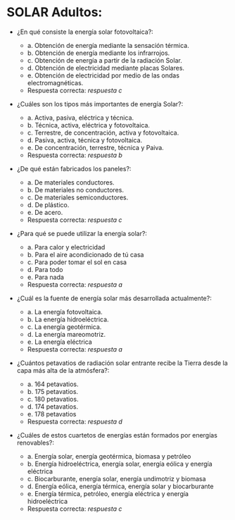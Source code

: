 # SOLAR Adultos:
- ¿En qué consiste la energía solar fotovoltaica?:
	- a. Obtención de energía mediante la sensación térmica.
	- b. Obtención de energía mediante los infrarrojos.
	- c. Obtención de energía a partir de la radiación Solar.
	- d. Obtención de electricidad mediante placas Solares.
	- e. Obtención de electricidad por medio de las ondas electromagnéticas.
	- Respuesta correcta: *respuesta c*

- ¿Cuáles son los tipos más importantes de energía Solar?:
	- a. Activa, pasiva, eléctrica y técnica.
	- b. Técnica, activa, eléctrica y fotovoltaica.
	- c. Terrestre, de concentración, activa y fotovoltaica.
	- d. Pasiva, activa, técnica y fotovoltaica.
	- e. De concentración, terrestre, técnica y Paiva.
	- Respuesta correcta: *respuesta b*

- ¿De qué están fabricados los paneles?:
	- a. De materiales conductores.
	- b. De materiales no conductores.
	- c. De materiales semiconductores.
	- d. De plástico.
	- e. De acero.
	- Respuesta correcta: *respuesta c*

- ¿Para qué se puede utilizar la energía solar?:
	- a. Para calor y electricidad
	- b. Para el aire acondicionado de tú casa
	- c. Para poder tomar el sol en casa
	- d. Para todo
	- e. Para nada
	- Respuesta correcta: *respuesta a*

- ¿Cuál es la fuente de energía solar más desarrollada actualmente?:
	- a. La energía fotovoltaica.
	- b. La energía hidroeléctrica.
	- c. La energía geotérmica.
	- d. La energía mareomotriz.
	- e. La energía eléctrica
	- Respuesta correcta: *respuesta a*

- ¿Cuántos petavatios de radiación solar entrante recibe la Tierra desde la capa más alta de la atmósfera?:
	- a. 164 petavatios.
	- b. 175 petavatios.
	- c. 180 petavatios.
	- d. 174 petavatios.
	- e. 178 petavatios
	- Respuesta correcta: *respuesta d*

- ¿Cuáles de estos cuartetos de energías están formados por energías renovables?:
	- a. Energía solar, energía geotérmica, biomasa y petróleo
	- b. Energía hidroeléctrica, energía solar, energía eólica y energía eléctrica
	- c. Biocarburante, energía solar, energía undimotriz y biomasa
	- d. Energía eólica, energía térmica, energía solar y biocarburante
	- e. Energía térmica, petróleo, energía eléctrica y energía hidroeléctrica
	- Respuesta correcta: *respuesta c*
